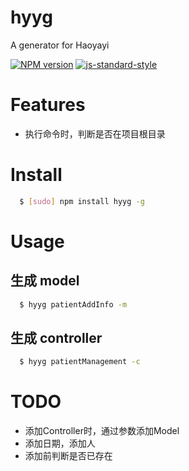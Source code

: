 # hyyg
A generator for Haoyayi

[![NPM version][npm-image]][npm-url]
[![js-standard-style](standard-image)](standard-url)

# Features

- 执行命令时，判断是否在项目根目录

# Install

```sh
  $ [sudo] npm install hyyg -g
```

# Usage

## 生成 model
```sh
  $ hyyg patientAddInfo -m
```

## 生成 controller
```sh
  $ hyyg patientManagement -c
```

# TODO

- 添加Controller时，通过参数添加Model
- 添加日期，添加人
- 添加前判断是否已存在

[npm-image]: https://img.shields.io/npm/v/hyyg.svg?style=flat-square
[npm-url]: https://npmjs.org/package/hyyg
[standard-image]: https://img.shields.io/badge/code%20style-standard-brightgreen.svg
[standard-url]: http://standardjs.com
